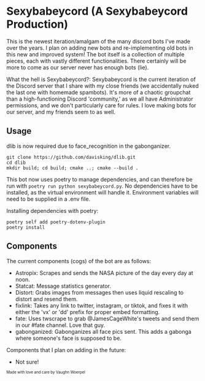 # Sexybabeycord (A Sexybabeycord Production)

This is the newest iteration/amalgam of the many discord bots I've made over the years. 
I plan on adding new bots and re-implementing old bots in this new and improved system!
The bot itself is a collection of multiple pieces, each with vastly
different functionalities. There certainly will be more to come as our
server never has enough bots (lie).

What the hell is Sexybabeycord?: Sexybabeycord is the current iteration of the Discord server that I share
with my close friends (we accidentally nuked the last one with homemade spambots). It's more of a 
chaotic groupchat than a high-functioning Discord 'community,' as we all have Administrator 
permissions, and we don't particularly care for rules. I love making bots for our server, and my
friends seem to as well.

## Usage

dlib is now required due to face_recognition in the gabonganizer.

```
git clone https://github.com/davisking/dlib.git
cd dlib
mkdir build; cd build; cmake ..; cmake --build .
```

This bot now uses poetry to manage dependencies, and can therefore be run with `poetry run python sexybabeycord.py`. No dependencies have to be installed, as the virtual environment will handle it. Environment variables will need to be supplied in a .env file.

Installing dependencies with poetry:
```
poetry self add poetry-dotenv-plugin
poetry install
```

## Components

The current components (cogs) of the bot are as follows:
- Astropix: Scrapes and sends the NASA picture of the day every day at noon.
- Statcat: Message statistics generator.
- Distort: Grabs images from messages then uses liquid rescaling to distort and resend them.
- fixlink: Takes any link to twitter, instagram, or tiktok, and fixes it with either the 'vx' or 'dd' prefix for proper embed formatting.
- fate: Uses twscrape to grab @JamesCageWhite's tweets and send them in our #fate channel. Love that guy.
- gabonganized: Gabonganizes all face pics sent. This adds a gabonga where someone's face is supposed to be.

Components that I plan on adding in the future:
- Not sure!
    
    
<sub><sup>Made with love and care by Vaughn Woerpel</sub></sup>
